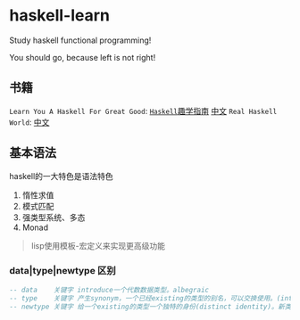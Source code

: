 # haskell-learn

Study haskell functional programming!

You should go, because left is not right!

## 书籍

`Learn You A Haskell For Great Good`: [`Haskell`趣学指南](http://learnyouahaskell.com/chapters) [中文](https://learnyouahaskell.mno2.org/zh-cn)
`Real Haskell World`: [中文](http://cnhaskell.com/)

## 基本语法

haskell的一大特色是语法特色

1. 惰性求值
2. 模式匹配
3. 强类型系统、多态
4. Monad

> lisp使用模板-宏定义来实现更高级功能

### data|type|newtype 区别

```hs
-- data    关键字 introduce一个代数数据类型。albegraic
-- type    关键字 产生synonym，一个已经existing的类型的别名，可以交换使用。(interchangeably)
-- newtype 关键字 给一个existing的类型一个独特的身份(distinct identity)。新类型和老类型不可交换的(interchangeable)
```
